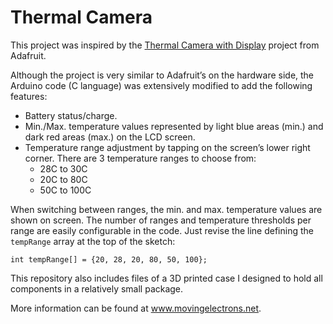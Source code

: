 # Thermal Camera 

This project was inspired by the [Thermal Camera with Display](https://learn.adafruit.com/thermal-camera-with-display/overview)  project from Adafruit.

Although the project is very similar to Adafruit’s on the hardware side, the Arduino code (C language) was extensively modified to add the following features:

- Battery status/charge.
- Min./Max. temperature values represented by light blue areas (min.) and dark red areas (max.) on the LCD screen.
- Temperature range adjustment by tapping on the screen’s lower right corner. There are 3 temperature ranges to choose from:
	- 28C to 30C
	- 20C to 80C
	- 50C to 100C

When switching between ranges, the min. and max. temperature values are shown on screen. The number of ranges and temperature thresholds per range are easily configurable in the code. Just revise the line defining the `tempRange` array at the top of the sketch:

`int tempRange[] = {20, 28, 20, 80, 50, 100};`

This repository also includes files of a 3D printed case I designed to hold all components in a relatively small package.

More information can be found at www.movingelectrons.net.

